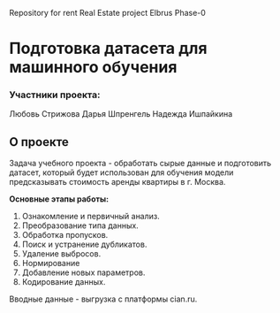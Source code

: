 Repository for rent Real Estate project Elbrus Phase-0

# Подготовка датасета для машинного обучения  

### Участники проекта:

Любовь Стрижова
Дарья Шпренгель
Надежда Ишпайкина

## О проекте
Задача учебного проекта - обработать сырые данные и подготовить датасет, который будет использован для обучения модели предсказывать стоимость аренды квартиры в г. Москва. 

**Основные этапы работы:**
1. Ознакомление и первичный анализ.
2. Преобразование типа данных.
3. Обработка пропусков.
4. Поиск и устранение дубликатов.
5. Удаление выбросов.
6. Нормирование
7. Добавление новых параметров.
8. Кодирование данных.

Вводные данные - выгрузка с платформы cian.ru. 

